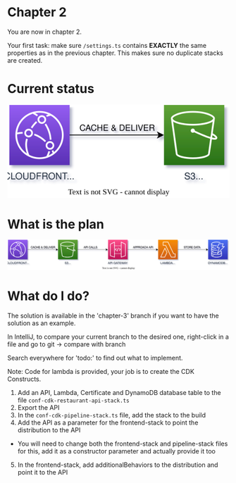 # Chapter 2

You are now in chapter 2.

Your first task: make sure `/settings.ts` contains **EXACTLY** the same
properties as in the previous chapter. This makes sure no duplicate stacks
are created.

# Current status

![chapter1](./img/chapter-1.drawio.svg)

# What is the plan

![chapter2](./img/chapter-2.drawio.svg)

# What do I do?

The solution is available in the 'chapter-3' branch if you want to have the solution as an example.

In IntelliJ, to compare your current branch to the desired one, right-click in a file and go to git -> compare with branch

Search everywhere for 'todo:' to find out what to implement.

Note: Code for lambda is provided, your job is to create the CDK Constructs.

1. Add an API, Lambda, Certificate and DynamoDB database table to the file `conf-cdk-restaurant-api-stack.ts`
2. Export the API
3. In the `conf-cdk-pipeline-stack.ts` file, add the stack to the build
4. Add the API as a parameter for the frontend-stack to point the distribution to the API
  * You will need to change both the frontend-stack and pipeline-stack files for this, add it as a constructor parameter and actually provide it too
5. In the frontend-stack, add additionalBehaviors to the distribution and point it to the API